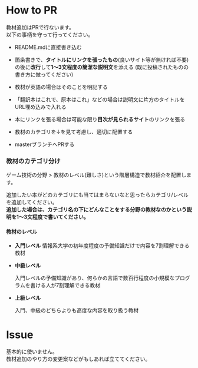 # How to PR

教材追加はPRで行ないます。   
以下の事柄を守って行ってください。

- README.mdに直接書き込む

- 箇条書きで、**タイトルにリンクを張ったもの**(良いサイト等が無ければ不要)の後に**改行**して**1～3文程度の簡潔な説明文**を添える (既に投稿されたものの書き方に倣ってください)

- 教材が英語の場合はそのことを明記する

- 「翻訳本はこれで、原本はこれ」などの場合は説明文に片方のタイトルをURL埋め込みで入れる

- 本にリンクを張る場合は可能な限り**目次が見られるサイト**のリンクを張る

- 教材のカテゴリを↓を見て考慮し、適切に配置する

- masterブランチへPRする

  

### 教材のカテゴリ分け

ゲーム技術の分野 > 教材のレベル(難しさ)という階層構造で教材紹介を配置します。     

追加したい本がどのカテゴリにも当てはまらないなと思ったらカテゴリ/レベルを追加してください。   
**追加した場合は、カテゴリ名の下にどんなことをする分野の教材なのかという説明を1～3文程度で書いてください。**



#### 教材のレベル

- **入門レベル**
  情報系大学の初年度程度の予備知識だけで内容を7割理解できる教材

- **中級レベル**

  入門レベルの予備知識があり、何らかの言語で数百行程度の小規模なプログラムを書ける人が7割理解できる教材

- **上級レベル**

  入門、中級のどちらよりも高度な内容を取り扱う教材



# Issue

基本的に使いません。    
教材追加のやり方の変更案などがもしあれば立ててください。